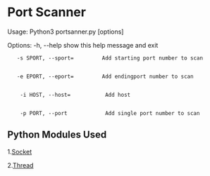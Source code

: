 # Port Scanner
Usage: Python3 portsanner.py [options]

Options:
        -h, --help                 show this help message and exit
  
  
       -s SPORT, --sport=         Add starting port number to scan
  
  
       -e EPORT, --eport=         Add endingport number to scan
  
  
        -i HOST, --host=           Add host
  
  
        -p PORT, --port            Add single port number to scan
  

## Python Modules Used


  1.[Socket](https://docs.python.org/3/library/socket.html)
  
  
  
  2.[Thread](https://docs.python.org/3/library/threading.html)

